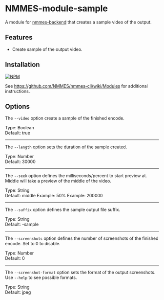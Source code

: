 # NMMES-module-sample

A module for [nmmes-backend](https://github.com/NMMES/nmmes-backend) that creates a sample video of the output.

## Features
- Create sample of the output video.

## Installation

[![NPM](https://nodei.co/npm/nmmes-module-normalize.png?compact=true)](https://nodei.co/npm/nmmes-module-normalize/)

See https://github.com/NMMES/nmmes-cli/wiki/Modules for additional instructions.

## Options

The `--video` option create a sample of the finished encode.

Type: Boolean<br>
Default: true

---

The `--length` option sets the duration of the sample created.

Type: Number<br>
Default: 30000

---

The `--seek` option defines the milliseconds/percent to start preview at. Middle will take a preview of the middle of the video.

Type: String<br>
Default: middle
Example: 50%
Example: 200000

---

The `--suffix` option defines the sample output file suffix.

Type: String<br>
Default: -sample

---

The `--screenshots` option defines the number of screenshots of the finished encode. Set to 0 to disable.

Type: Number<br>
Default: 0

---

The `--screenshot-format` option sets the format of the output screenshots. Use `--help` to see possible formats.

Type: String<br>
Default: jpeg
